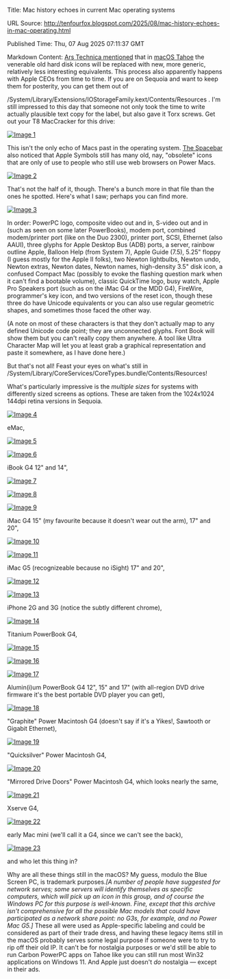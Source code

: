 Title: Mac history echoes in current Mac operating systems

URL Source: http://tenfourfox.blogspot.com/2025/08/mac-history-echoes-in-mac-operating.html

Published Time: Thu, 07 Aug 2025 07:11:37 GMT

Markdown Content:
[Ars Technica mentioned](https://arstechnica.com/gadgets/2025/08/rip-to-the-macintosh-hd-hard-drive-icon-2000-2025/) that in [macOS Tahoe](http://tenfourfox.blogspot.com/2025/06/macos-tahoe.html) the venerable old hard disk icons will be replaced with new, more generic, relatively less interesting equivalents. This process also apparently happens with Apple CEOs from time to time. If you are on Sequoia and want to keep them for posterity, you can get them out of

/System/Library/Extensions/IOStorageFamily.kext/Contents/Resources
. I'm still impressed to this day that someone not only took the time to write actually plausible text copy for the label, but also gave it Torx screws. Get out your T8 MacCracker for this drive:

[![Image 1](https://blogger.googleusercontent.com/img/b/R29vZ2xl/AVvXsEj6sFx-YfsvZs1T1yp7crjQsQrZEpxaJUNZ7JzrCCjMqwQ9Du3x8y2l_JoKvuBjbOboBITj2fB-92P54wZ0OrsBoMKiX95A0ledQpacxwFOACnnbVH6h_pMNjIXnugDjMAOfIEuJ01Bv7N3y5DAsxeBjbHzVzw4MGCGCmEPRvSGNqzIQQbwQHaeltupp5Dt/s320/Internal.png)](https://blogger.googleusercontent.com/img/b/R29vZ2xl/AVvXsEj6sFx-YfsvZs1T1yp7crjQsQrZEpxaJUNZ7JzrCCjMqwQ9Du3x8y2l_JoKvuBjbOboBITj2fB-92P54wZ0OrsBoMKiX95A0ledQpacxwFOACnnbVH6h_pMNjIXnugDjMAOfIEuJ01Bv7N3y5DAsxeBjbHzVzw4MGCGCmEPRvSGNqzIQQbwQHaeltupp5Dt/s1024/Internal.png)

This isn't the only echo of Macs past in the operating system. [The Spacebar](https://www.spacebar.news/apple-history-hiding-in-mac-font/) also noticed that Apple Symbols still has many old, nay, "obsolete" icons that are only of use to people who still use web browsers on Power Macs.

[![Image 2](https://blogger.googleusercontent.com/img/b/R29vZ2xl/AVvXsEieADu0-wXBMQH_W9_gsTQ5D24EcpCBQbB4w0hF4NzWhsOMpQFZW1EoRvyw0x3BVgmKhQmyn1YLg3VXKYe9_fnQr_zC1tZiNtYQEC05UabQbf14KtzwlDsAmgADTqlSa_oxQMvV-DE_j0238oz-_-3sAwAvnV1Bgtb9VZ3H9Dg3AMRT7wOdmVu8hiyKuOno/s320/Screenshot%202025-08-06%20at%205.44.43%E2%80%AFPM.png)](https://blogger.googleusercontent.com/img/b/R29vZ2xl/AVvXsEieADu0-wXBMQH_W9_gsTQ5D24EcpCBQbB4w0hF4NzWhsOMpQFZW1EoRvyw0x3BVgmKhQmyn1YLg3VXKYe9_fnQr_zC1tZiNtYQEC05UabQbf14KtzwlDsAmgADTqlSa_oxQMvV-DE_j0238oz-_-3sAwAvnV1Bgtb9VZ3H9Dg3AMRT7wOdmVu8hiyKuOno/s3552/Screenshot%202025-08-06%20at%205.44.43%E2%80%AFPM.png)

That's not the half of it, though. There's a bunch more in that file than the ones he spotted. Here's what I saw; perhaps you can find more.

[![Image 3](https://blogger.googleusercontent.com/img/b/R29vZ2xl/AVvXsEisfewYuIj0Id6WTojGA6X6qYfPwz4-aa99S91PZViF4FnVlAEkd1aeAgaTlW_JchYMPtnOa6Mi8R5HGQwlgk1nnqFxBBsLpt_5_ZFkTASDzKJW6LN0Rp-HcJ6fQyGQO_BL2_WBPfWnNL7eVcJyzzeZCUAi8l87ReZ8jeFI-nt6DRVYvM3cTqN9Lwv_8sLg/s320/charsheet.png)](https://blogger.googleusercontent.com/img/b/R29vZ2xl/AVvXsEisfewYuIj0Id6WTojGA6X6qYfPwz4-aa99S91PZViF4FnVlAEkd1aeAgaTlW_JchYMPtnOa6Mi8R5HGQwlgk1nnqFxBBsLpt_5_ZFkTASDzKJW6LN0Rp-HcJ6fQyGQO_BL2_WBPfWnNL7eVcJyzzeZCUAi8l87ReZ8jeFI-nt6DRVYvM3cTqN9Lwv_8sLg/s2000/charsheet.png)

In order: PowerPC logo, composite video out and in, S-video out and in (such as seen on some later PowerBooks), modem port, combined modem/printer port (like on the Duo 2300), printer port, SCSI, Ethernet (also AAUI), three glyphs for Apple Desktop Bus (ADB) ports, a server, rainbow outline Apple, Balloon Help (from System 7), Apple Guide (7.5), 5.25" floppy (I guess mostly for the Apple II folks), two Newton lightbulbs, Newton undo, Newton extras, Newton dates, Newton names, high-density 3.5" disk icon, a confused Compact Mac (possibly to evoke the flashing question mark when it can't find a bootable volume), classic QuickTime logo, busy watch, Apple Pro Speakers port (such as on the iMac G4 or the MDD G4), FireWire, programmer's key icon, and two versions of the reset icon, though these three do have Unicode equivalents or you can also use regular geometric shapes, and sometimes those faced the other way.

(A note on most of these characters is that they don't actually map to any defined Unicode code point; they are unconnected glyphs. Font Book will show them but you can't really copy them anywhere. A tool like Ultra Character Map will let you at least grab a graphical representation and paste it somewhere, as I have done here.)

But that's not all! Feast your eyes on what's still in /System/Library/CoreServices/CoreTypes.bundle/Contents/Resources!

[](http://tenfourfox.blogspot.com/2025/08/mac-history-echoes-in-mac-operating.html) What's particularly impressive is the _multiple sizes_ for systems with differently sized screens as options. These are taken from the 1024x1024 144dpi retina versions in Sequoia.

[![Image 4](https://blogger.googleusercontent.com/img/b/R29vZ2xl/AVvXsEhj3Cp4pdajMnRygAVpqSAeOm17UnEmh07WqX_quEAO5TfG5E5jz-Fw2VcBlEO4odhNj2LjWlXxUDSsvwfPBvastaKvPUn5ShHoqz8ZoL0Phw_hM5A4R_a3yA5bksLHC989DDedszUt13GrCa1iSUaop8qkEPjz6u61gHDKXbW4balfdeN2W7zUpIgjr4Qb/s320/01.png)](https://blogger.googleusercontent.com/img/b/R29vZ2xl/AVvXsEhj3Cp4pdajMnRygAVpqSAeOm17UnEmh07WqX_quEAO5TfG5E5jz-Fw2VcBlEO4odhNj2LjWlXxUDSsvwfPBvastaKvPUn5ShHoqz8ZoL0Phw_hM5A4R_a3yA5bksLHC989DDedszUt13GrCa1iSUaop8qkEPjz6u61gHDKXbW4balfdeN2W7zUpIgjr4Qb/s1024/01.png)

eMac,

[![Image 5](https://blogger.googleusercontent.com/img/b/R29vZ2xl/AVvXsEi9FDXgrJbykjqy-O4VeaWYPSBlStuSRsNTZPOyevVoS9EmAGHzHoByH4CAZHUqENGNXnZTMXKqK9NZqvfSc1PEpIF_SYFPGsqwOv29cY92anQ43NnHeXZq2UP_Of4fJ7kRhKtNzS-mJbTkMlSsyfr8jtKmIDYXLRsfs0AaonieLgaj94LEF-q6A-gJjdO0/s320/02.png)](https://blogger.googleusercontent.com/img/b/R29vZ2xl/AVvXsEi9FDXgrJbykjqy-O4VeaWYPSBlStuSRsNTZPOyevVoS9EmAGHzHoByH4CAZHUqENGNXnZTMXKqK9NZqvfSc1PEpIF_SYFPGsqwOv29cY92anQ43NnHeXZq2UP_Of4fJ7kRhKtNzS-mJbTkMlSsyfr8jtKmIDYXLRsfs0AaonieLgaj94LEF-q6A-gJjdO0/s1024/02.png)

[![Image 6](https://blogger.googleusercontent.com/img/b/R29vZ2xl/AVvXsEj1bHUGrS0Gca3bP767GMF3VZWlfYCvRfR-hnV26KiWeJNO-vF4Ym9f4S7hdNWV3CC1CfCbjCFotGpC4lYKKqkrRif8ydbcX5-n-yx_3JzxDZs7G8QyHB2NWZqQN9bUBnDAlgf0Zlgoi_VoEByKwe8ulMTujrPuhXaLTyZRn8nKYtQyMJ9aT6mV3EHBG0ia/s320/03.png)](https://blogger.googleusercontent.com/img/b/R29vZ2xl/AVvXsEj1bHUGrS0Gca3bP767GMF3VZWlfYCvRfR-hnV26KiWeJNO-vF4Ym9f4S7hdNWV3CC1CfCbjCFotGpC4lYKKqkrRif8ydbcX5-n-yx_3JzxDZs7G8QyHB2NWZqQN9bUBnDAlgf0Zlgoi_VoEByKwe8ulMTujrPuhXaLTyZRn8nKYtQyMJ9aT6mV3EHBG0ia/s1024/03.png)

iBook G4 12" and 14",

[![Image 7](https://blogger.googleusercontent.com/img/b/R29vZ2xl/AVvXsEjoqDFJfwLk_I1fgcwSni3sBJGq3LCyJ-TarFbnlwfbj3ZeC0oOIZtxit576AXVie8zdEi1SPnCD0g0Q1L2999N0pdaWzuwnzU4TDIfCEjntiJrfG5T0AJjzcG7LfVEynDph4ljbqwsQWvjMKAAT-NbxqOiSDiV-d6DrwYKZiWMTOx-_vP4Sdi_OtefPKBz/s320/04.png)](https://blogger.googleusercontent.com/img/b/R29vZ2xl/AVvXsEjoqDFJfwLk_I1fgcwSni3sBJGq3LCyJ-TarFbnlwfbj3ZeC0oOIZtxit576AXVie8zdEi1SPnCD0g0Q1L2999N0pdaWzuwnzU4TDIfCEjntiJrfG5T0AJjzcG7LfVEynDph4ljbqwsQWvjMKAAT-NbxqOiSDiV-d6DrwYKZiWMTOx-_vP4Sdi_OtefPKBz/s1024/04.png)

[![Image 8](https://blogger.googleusercontent.com/img/b/R29vZ2xl/AVvXsEgMTJUl264hArRxcO05B0fTwqzJXqoF_BwEk7Ph7ruDchM-clv1kD3m9087WW9skX9Nd9qCIAxjfkkeoQuyh3hlcuwckRRmF087jbrsi5oJ11Xn9o6-Ax3KpIfoztefMzTCVBPaTD0PU3s4nYj5NuzEnivrWjCCc78HiADiRCH6w5SXjs2ztpxmbSPCarLN/s320/05.png)](https://blogger.googleusercontent.com/img/b/R29vZ2xl/AVvXsEgMTJUl264hArRxcO05B0fTwqzJXqoF_BwEk7Ph7ruDchM-clv1kD3m9087WW9skX9Nd9qCIAxjfkkeoQuyh3hlcuwckRRmF087jbrsi5oJ11Xn9o6-Ax3KpIfoztefMzTCVBPaTD0PU3s4nYj5NuzEnivrWjCCc78HiADiRCH6w5SXjs2ztpxmbSPCarLN/s1024/05.png)

[![Image 9](https://blogger.googleusercontent.com/img/b/R29vZ2xl/AVvXsEgH5tBuloGLh75tYnfeA-_AXwOjpvBi8ztLbf1nEm6Y4EGMNVdd-rC1bu5_YPdlpSdzwssLvS0oNXubuP7iNIQqCfyVPMSSVgfldRkP9QEcDsjM6c8wqT8Kat8hIwvySmxST1ox3qhEsyM-KiImRnSpoNFSoYthJw2e6m0svHb45fzd9R8MQFlCBLtzlC3Z/s320/06.png)](https://blogger.googleusercontent.com/img/b/R29vZ2xl/AVvXsEgH5tBuloGLh75tYnfeA-_AXwOjpvBi8ztLbf1nEm6Y4EGMNVdd-rC1bu5_YPdlpSdzwssLvS0oNXubuP7iNIQqCfyVPMSSVgfldRkP9QEcDsjM6c8wqT8Kat8hIwvySmxST1ox3qhEsyM-KiImRnSpoNFSoYthJw2e6m0svHb45fzd9R8MQFlCBLtzlC3Z/s1024/06.png)

iMac G4 15" (my favourite because it doesn't wear out the arm), 17" and 20",

[![Image 10](https://blogger.googleusercontent.com/img/b/R29vZ2xl/AVvXsEh1hhS_RPA_31kFwOan2niCjnkUxH4P44f27pOIMgYw7lj-_mn_XLEy1O6LtmNnx5pZ_V1ZfOz7hx77cPPzGSvGpF-fEJ0YWNqDJTXVCDs2mRKWuIMJqvC1vT-nxIzVV0a43Kl32MF6Z7s_ARlYmEVsF0TpdSEq4Cc5rSJVypjkcma4zKfzATuHOobGRkFi/s320/07.png)](https://blogger.googleusercontent.com/img/b/R29vZ2xl/AVvXsEh1hhS_RPA_31kFwOan2niCjnkUxH4P44f27pOIMgYw7lj-_mn_XLEy1O6LtmNnx5pZ_V1ZfOz7hx77cPPzGSvGpF-fEJ0YWNqDJTXVCDs2mRKWuIMJqvC1vT-nxIzVV0a43Kl32MF6Z7s_ARlYmEVsF0TpdSEq4Cc5rSJVypjkcma4zKfzATuHOobGRkFi/s1024/07.png)

[![Image 11](https://blogger.googleusercontent.com/img/b/R29vZ2xl/AVvXsEhfvZHKmsHYtXDn72hhzR_JHK2zgBpbGf9tVTPdW-MjcV9sGI7BNrjTsLsoq2pHK6cDTl2vBGKP3rLrBzQqw5jkDdfrNyfzhH56l-4F1W1DImV2KZtyRQOw6j6W-PsHYgx3WmPPMyqiv4oNAuaF9A3MEilcACgOG_i_EASjEdZlzz1yZErzB4uxnPYItbTm/s320/08.png)](https://blogger.googleusercontent.com/img/b/R29vZ2xl/AVvXsEhfvZHKmsHYtXDn72hhzR_JHK2zgBpbGf9tVTPdW-MjcV9sGI7BNrjTsLsoq2pHK6cDTl2vBGKP3rLrBzQqw5jkDdfrNyfzhH56l-4F1W1DImV2KZtyRQOw6j6W-PsHYgx3WmPPMyqiv4oNAuaF9A3MEilcACgOG_i_EASjEdZlzz1yZErzB4uxnPYItbTm/s1024/08.png)

iMac G5 (recognizeable because no iSight) 17" and 20",

[![Image 12](https://blogger.googleusercontent.com/img/b/R29vZ2xl/AVvXsEjmW8-ijMYDzj0efl5Pc4DuwfmHsKW1gofe_td-LfS9W4O3RCwvlUU609VaUSWsGiUz7fz-rqcjVJw2hyXS9AdYXe51dgnvkgp9hTkqqZFgR_y2Geea6kJhZmAIqs4jb06yUSuzLOviXWhRWASwYp7Q1qkYe2hbjY8iCUlp4VCyvyEKEHkFrJPF1E0lDadG/s320/09.png)](https://blogger.googleusercontent.com/img/b/R29vZ2xl/AVvXsEjmW8-ijMYDzj0efl5Pc4DuwfmHsKW1gofe_td-LfS9W4O3RCwvlUU609VaUSWsGiUz7fz-rqcjVJw2hyXS9AdYXe51dgnvkgp9hTkqqZFgR_y2Geea6kJhZmAIqs4jb06yUSuzLOviXWhRWASwYp7Q1qkYe2hbjY8iCUlp4VCyvyEKEHkFrJPF1E0lDadG/s1024/09.png)

[![Image 13](https://blogger.googleusercontent.com/img/b/R29vZ2xl/AVvXsEj_oscMOiGm-mhWtdcd4ithzOsID0yxxlAJKE2G0N_o18T9LlSLpKfshGcAOgJqPY1UHS4OGLzLBgEvXdz7NhnxQibPBbN8jKu3WhxLtsLYd5IAG-T0DzveQIyLX3UmtvEmDjOwJ_dyp2GIUYZukMnSDd-X-76J8hcGuEvfBrcE-_7QSa4I3ngWS1bC-9Ry/s320/10.png)](https://blogger.googleusercontent.com/img/b/R29vZ2xl/AVvXsEj_oscMOiGm-mhWtdcd4ithzOsID0yxxlAJKE2G0N_o18T9LlSLpKfshGcAOgJqPY1UHS4OGLzLBgEvXdz7NhnxQibPBbN8jKu3WhxLtsLYd5IAG-T0DzveQIyLX3UmtvEmDjOwJ_dyp2GIUYZukMnSDd-X-76J8hcGuEvfBrcE-_7QSa4I3ngWS1bC-9Ry/s1024/10.png)

iPhone 2G and 3G (notice the subtly different chrome),

[![Image 14](https://blogger.googleusercontent.com/img/b/R29vZ2xl/AVvXsEgLuiUcd_re30nrBM6RPj579r4mnyQ8IBWhvFsKMWX5YMNa9kMN1nzmT2vr79-FRIARBSMffB2Jae2GaKw__k6f0tcMpl3uIQu1rg9_AzjwxmdGT1r18kTz39yi6l67wjsyAKcNd6CBAN2kSwpYepDDodJ4-bIwinymdzXiQu9_-W_tXVflKsSCu3gWIxh9/s320/11.png)](https://blogger.googleusercontent.com/img/b/R29vZ2xl/AVvXsEgLuiUcd_re30nrBM6RPj579r4mnyQ8IBWhvFsKMWX5YMNa9kMN1nzmT2vr79-FRIARBSMffB2Jae2GaKw__k6f0tcMpl3uIQu1rg9_AzjwxmdGT1r18kTz39yi6l67wjsyAKcNd6CBAN2kSwpYepDDodJ4-bIwinymdzXiQu9_-W_tXVflKsSCu3gWIxh9/s1024/11.png)

Titanium PowerBook G4,

[![Image 15](https://blogger.googleusercontent.com/img/b/R29vZ2xl/AVvXsEjDRt2LgCbDdekO_b-X8ArZFq8QriMdQzDK2SJYPDB8eHDKZBQTQ9JoUavWp-MAWHl6rryoVC5EQfUllnzWPLOPvRS69wfoKpGZ9UHi2S1doI22RMci43qAX5wQSLpWE8c-RNdCYLG11P85Q43eVbXKM9S0X_aFumCJbyhXgncd7yYaI1sgyHlkjot_6iIv/s320/12.png)](https://blogger.googleusercontent.com/img/b/R29vZ2xl/AVvXsEjDRt2LgCbDdekO_b-X8ArZFq8QriMdQzDK2SJYPDB8eHDKZBQTQ9JoUavWp-MAWHl6rryoVC5EQfUllnzWPLOPvRS69wfoKpGZ9UHi2S1doI22RMci43qAX5wQSLpWE8c-RNdCYLG11P85Q43eVbXKM9S0X_aFumCJbyhXgncd7yYaI1sgyHlkjot_6iIv/s1024/12.png)

[![Image 16](https://blogger.googleusercontent.com/img/b/R29vZ2xl/AVvXsEj8G5bjzpdXHu_i_ZKqlaHwXbARb6dfaHw_Ll0NccAHst_5IxrN3U_FEJeR4b1im4yhRZkpYUvyI3bxS_ydYGvERNO3qKQDi3AE0mCWn0kCGkLWsooT-0cub1_4jnYqZEPbNHLKmn7laMS2Oo1jVlD0xHtRcQaN3mnGzbEI3Jsf_6hIMxw4lEcfLbJ_GCm5/s320/13.png)](https://blogger.googleusercontent.com/img/b/R29vZ2xl/AVvXsEj8G5bjzpdXHu_i_ZKqlaHwXbARb6dfaHw_Ll0NccAHst_5IxrN3U_FEJeR4b1im4yhRZkpYUvyI3bxS_ydYGvERNO3qKQDi3AE0mCWn0kCGkLWsooT-0cub1_4jnYqZEPbNHLKmn7laMS2Oo1jVlD0xHtRcQaN3mnGzbEI3Jsf_6hIMxw4lEcfLbJ_GCm5/s1024/13.png)

[![Image 17](https://blogger.googleusercontent.com/img/b/R29vZ2xl/AVvXsEijgB9_iu8ks7N7-xER0N1LL6A5oKQ70XX-WkdBQkFl_ecoFx4mmmLDX8rYRGpRpKKvDKQTXaDPNdPFrrgObwHE4pCDUcYfcImKgdtKNrJaQpkALoXXpNum1eMdumwGaLGRnNO54dF-iobEgC_XKWzuJyQr32-f7RJiTXFLo0BPCnp3_l5znscY1oEfBQi7/s320/14.png)](https://blogger.googleusercontent.com/img/b/R29vZ2xl/AVvXsEijgB9_iu8ks7N7-xER0N1LL6A5oKQ70XX-WkdBQkFl_ecoFx4mmmLDX8rYRGpRpKKvDKQTXaDPNdPFrrgObwHE4pCDUcYfcImKgdtKNrJaQpkALoXXpNum1eMdumwGaLGRnNO54dF-iobEgC_XKWzuJyQr32-f7RJiTXFLo0BPCnp3_l5znscY1oEfBQi7/s1024/14.png)

Alumin(i)um PowerBook G4 12", 15" and 17" (with all-region DVD drive firmware it's the best portable DVD player you can get),

[![Image 18](https://blogger.googleusercontent.com/img/b/R29vZ2xl/AVvXsEhyR6owvS1nZqWr2j-6uesXQM5AcI_P5ByS4Jg-AD-54wZruvyjROJmStGP_yr_LyLf71hGX1uHO5OHXUZVUMC4PZ_e3HwHmZXIEblCqRXKxEcpLzoXA_Yr6f7MIxBnm1Ph-q-LEWJWzpzTAOgBpmAcIfIOhkH-70c1_Tj7wj5EPtagzC9hkktnHzAdQiIj/s320/15.png)](https://blogger.googleusercontent.com/img/b/R29vZ2xl/AVvXsEhyR6owvS1nZqWr2j-6uesXQM5AcI_P5ByS4Jg-AD-54wZruvyjROJmStGP_yr_LyLf71hGX1uHO5OHXUZVUMC4PZ_e3HwHmZXIEblCqRXKxEcpLzoXA_Yr6f7MIxBnm1Ph-q-LEWJWzpzTAOgBpmAcIfIOhkH-70c1_Tj7wj5EPtagzC9hkktnHzAdQiIj/s1024/15.png)

"Graphite" Power Macintosh G4 (doesn't say if it's a Yikes!, Sawtooth or Gigabit Ethernet),

[![Image 19](https://blogger.googleusercontent.com/img/b/R29vZ2xl/AVvXsEjMMYR5XoGBUpIYbAKkBr3dFQKvW8UEvXdazdr1zjEmUXPrlWD_d1g-tmjLbJq1JTZDz26X7iagE-ufqGHg7i7JYYRBbUboSJTwEsIM7fgOKDRlqMN8J2J_saHtzNOTaCd_RERCbLDIf5FQr1ACmaiz9Az23DwuJ2EvqufJvG_h9ukkreIKOBBvHuHdQmuw/s320/16.png)](https://blogger.googleusercontent.com/img/b/R29vZ2xl/AVvXsEjMMYR5XoGBUpIYbAKkBr3dFQKvW8UEvXdazdr1zjEmUXPrlWD_d1g-tmjLbJq1JTZDz26X7iagE-ufqGHg7i7JYYRBbUboSJTwEsIM7fgOKDRlqMN8J2J_saHtzNOTaCd_RERCbLDIf5FQr1ACmaiz9Az23DwuJ2EvqufJvG_h9ukkreIKOBBvHuHdQmuw/s1024/16.png)

"Quicksilver" Power Macintosh G4,

[![Image 20](https://blogger.googleusercontent.com/img/b/R29vZ2xl/AVvXsEhOKtzQVeljcbZlQB-vK6YNdEg1XvEHCdXb_Dzjn623rZSA8Q2_lMJ8qNkIB5_0V-LLZhSi_4WKTgihHXg51xfRHIu9YH9mq4O1TfG2K5qTzYBwqznhegMutspl0n4SChDz7srtgfCt4tmRhyphenhyphenux_OAht8ISoL-r3I4Vv2JYgyO0A_DjfJF92dd-4VMsaasy/s320/17.png)](https://blogger.googleusercontent.com/img/b/R29vZ2xl/AVvXsEhOKtzQVeljcbZlQB-vK6YNdEg1XvEHCdXb_Dzjn623rZSA8Q2_lMJ8qNkIB5_0V-LLZhSi_4WKTgihHXg51xfRHIu9YH9mq4O1TfG2K5qTzYBwqznhegMutspl0n4SChDz7srtgfCt4tmRhyphenhyphenux_OAht8ISoL-r3I4Vv2JYgyO0A_DjfJF92dd-4VMsaasy/s1024/17.png)

"Mirrored Drive Doors" Power Macintosh G4, which looks nearly the same,

[![Image 21](https://blogger.googleusercontent.com/img/b/R29vZ2xl/AVvXsEjV0YQ-5sA9x_f3zUsJuacUQdzvrbv-LP4A0aNmLLyPIHiT4BmK_TxsuKVbF3aYsiBX6q_liJNwCXo-ajdGqPxRlDRgquRVC0y4Rpi4e4ImopRdubYTVUbdn3Qysvn1vGXvf8HijfmZKUKc8zxi9OqRv4LKOMjxSH849y8CwyL0BTg079H8JNj_OdzHKEJs/s320/18.png)](https://blogger.googleusercontent.com/img/b/R29vZ2xl/AVvXsEjV0YQ-5sA9x_f3zUsJuacUQdzvrbv-LP4A0aNmLLyPIHiT4BmK_TxsuKVbF3aYsiBX6q_liJNwCXo-ajdGqPxRlDRgquRVC0y4Rpi4e4ImopRdubYTVUbdn3Qysvn1vGXvf8HijfmZKUKc8zxi9OqRv4LKOMjxSH849y8CwyL0BTg079H8JNj_OdzHKEJs/s1024/18.png)

Xserve G4,

[![Image 22](https://blogger.googleusercontent.com/img/b/R29vZ2xl/AVvXsEjLhzzRm3pjz25jYjJCDjrB2BWCksK2DJcXsaUsNblNXWSNMZJriZiX-HghfPqJGxEtYiLLcEAC661LJ7Al7tnlLxZm57G3LG1munGvfvaKPfyPvJQdLcXB6XgicQu_qj_BO9VZSwW-O_HlxhzvVeMQb4i4gll_ribTdunLRQE5hNDPANwcH4pF4jS-hqet/s320/18a.png)](https://blogger.googleusercontent.com/img/b/R29vZ2xl/AVvXsEjLhzzRm3pjz25jYjJCDjrB2BWCksK2DJcXsaUsNblNXWSNMZJriZiX-HghfPqJGxEtYiLLcEAC661LJ7Al7tnlLxZm57G3LG1munGvfvaKPfyPvJQdLcXB6XgicQu_qj_BO9VZSwW-O_HlxhzvVeMQb4i4gll_ribTdunLRQE5hNDPANwcH4pF4jS-hqet/s1024/18a.png)

early Mac mini (we'll call it a G4, since we can't see the back),

[![Image 23](https://blogger.googleusercontent.com/img/b/R29vZ2xl/AVvXsEhYvQTWRgdHtSEtdrIqxIHtu2cxXiEsMF70YMHJQVDDTDwSP1ReuJmKL-Bya6lE8xPE9BUR0hz_QZ7CEJACnPZo337zey5sGdQSNYn-OS9aX6uymB7hTyUWTqHmzb5mCYORZOabm_RBZaU0zd31A1XAquNQReIFhrLjGv7BggpjlnOwd1g9D3tRvmWn_Pr0/s320/19.png)](https://blogger.googleusercontent.com/img/b/R29vZ2xl/AVvXsEhYvQTWRgdHtSEtdrIqxIHtu2cxXiEsMF70YMHJQVDDTDwSP1ReuJmKL-Bya6lE8xPE9BUR0hz_QZ7CEJACnPZo337zey5sGdQSNYn-OS9aX6uymB7hTyUWTqHmzb5mCYORZOabm_RBZaU0zd31A1XAquNQReIFhrLjGv7BggpjlnOwd1g9D3tRvmWn_Pr0/s1024/19.png)

and who let this thing in?

Why are all these things still in the macOS? My guess, modulo the Blue Screen PC, is trademark purposes._[A number of people have suggested for network serves; some servers will identify themselves as specific computers, which will pick up an icon in this group, and of course the Windows PC for this purpose is well-known. Fine, except that this archive isn't comprehensive for all the possible Mac models that could have participated as a network share point: no G3s, for example, and no Power Mac G5.]_ These all were used as Apple-specific labeling and could be considered as part of their trade dress, and having these legacy items still in the macOS probably serves some legal purpose if someone were to try to rip off their old IP. It can't be for nostalgia purposes or we'd still be able to run Carbon PowerPC apps on Tahoe like you can still run most Win32 applications on Windows 11. And Apple just doesn't _do_ nostalgia — except in their ads.